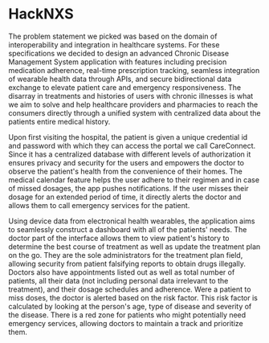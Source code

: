 # HackNXS

The problem statement we picked was based on the domain of interoperability and integration in healthcare systems. For these specifications we decided to design an advanced Chronic Disease Management System application with features including precision medication adherence, real-time prescription tracking, seamless integration of wearable health data through APIs, and secure bidirectional data exchange to elevate patient care and emergency responsiveness. The disarray in treatments and histories of users with chronic illnesses is what we aim to solve and help healthcare providers and pharmacies to reach the consumers directly through a unified system with centralized data about the patients entire medical history.

Upon first visiting the hospital, the patient is given a unique credential id and password with which they can access the portal we call CareConnect. Since it has a centralized database with different levels of authorization it ensures privacy and security for the users and empowers the doctor to observe the patient's health from the convenience of their homes. The medical calendar feature helps the user adhere to their regimen and in case of missed dosages, the app pushes notifications. If the user misses their dosage for an extended period of time, it directly alerts the doctor and allows them to call emergency services for the patient.

Using device data from electronical health wearables, the application aims to seamlessly construct a dashboard with all of the patients' needs. The doctor part of the interface allows them to view patient's history to determine the best course of treatment as well as update the treatment plan on the go. They are the sole administrators for the treatment plan field, allowing security from patient falsifying reports to obtain drugs illegally. Doctors also have appointments listed out as well as total number of patients, all their data (not including personal data irrelevant to the treatment), and their dosage schedules and adherence. Were a patient to miss doses, the doctor is alerted based on the risk factor. This risk factor is calculated by looking at the person's age, type of disease and severity of the disease. There is a red zone for patients who might potentially need emergency services, allowing doctors to maintain a track and prioritize them.
